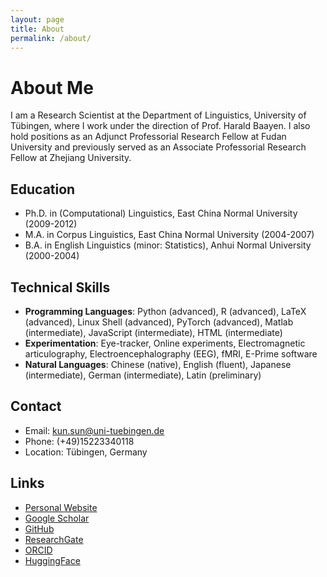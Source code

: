 ```yaml
---
layout: page
title: About
permalink: /about/
---
```


# About Me

I am a Research Scientist at the Department of Linguistics, University of Tübingen, where I work under the direction of Prof. Harald Baayen. I also hold positions as an Adjunct Professorial Research Fellow at Fudan University and previously served as an Associate Professorial Research Fellow at Zhejiang University.

## Education

- Ph.D. in (Computational) Linguistics, East China Normal University (2009-2012)
- M.A. in Corpus Linguistics, East China Normal University (2004-2007)
- B.A. in English Linguistics (minor: Statistics), Anhui Normal University (2000-2004)

## Technical Skills

- **Programming Languages**: Python (advanced), R (advanced), LaTeX (advanced), Linux Shell (advanced), PyTorch (advanced), Matlab (intermediate), JavaScript (intermediate), HTML (intermediate)
- **Experimentation**: Eye-tracker, Online experiments, Electromagnetic articulography, Electroencephalography (EEG), fMRI, E-Prime software
- **Natural Languages**: Chinese (native), English (fluent), Japanese (intermediate), German (intermediate), Latin (preliminary)

## Contact

- Email: kun.sun@uni-tuebingen.de
- Phone: (+49)15223340118
- Location: Tübingen, Germany

## Links

- [Personal Website](https://www.lingsun.info)
- [Google Scholar](https://scholar.google.com/citations?user=zE_8aHUAAAAJ&hl=en)
- [GitHub](https://github.com/fivehills)
- [ResearchGate](https://www.researchgate.net/profile/Kun_Sun15)
- [ORCID](https://orcid.org/0000-0001-9766-269X)
- [HuggingFace](https://huggingface.co/KevSun)